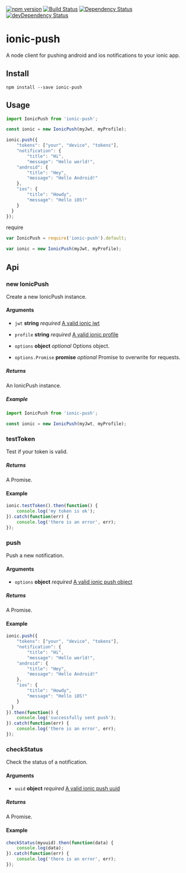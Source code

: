 [![npm version](https://badge.fury.io/js/ionic-push.svg)](https://badge.fury.io/js/ionic-push)
[![Build Status](https://travis-ci.org/pradel/ionic-push.svg?branch=master)](https://travis-ci.org/pradel/ionic-push)
[![Dependency Status](https://david-dm.org/pradel/ionic-push.svg)](https://david-dm.org/pradel/ionic-push)
[![devDependency Status](https://david-dm.org/pradel/ionic-push/dev-status.svg)](https://david-dm.org/pradel/ionic-push#info=devDependencies)

# ionic-push

A node client for pushing android and ios notifications to your ionic app.

## Install

`npm install --save ionic-push`

## Usage

```javascript
import IonicPush from 'ionic-push';

const ionic = new IonicPush(myJwt, myProfile);

ionic.push({
	"tokens": ["your", "device", "tokens"],
	"notification": {
    	"title": "Hi",
    	"message": "Hello world!",
    "android": {
    	"title": "Hey",
        "message": "Hello Android!"
    },
    "ios": {
        "title": "Howdy",
        "message": "Hello iOS!"
    }
  }
});
```

require

```javascript
var IonicPush = require('ionic-push').default;

var ionic = new IonicPush(myJwt, myProfile);
```

## Api

### new IonicPush

Create a new IonicPush instance.

#### Arguments

* `jwt` **string** _required_ [A valid ionic jwt](http://docs.ionic.io/v2.0.0-beta/docs/api-getting-started
)

* `profile` **string** _required_ [A valid ionic profile](http://docs.ionic.io/v2.0.0-beta/docs/security-profiles)

* `options` **object** _optional_ Options object.

* `options.Promise` **promise** _optional_ Promise to overwrite for requests.

##### Returns

An IonicPush instance.

##### Example

```javascript
import IonicPush from 'ionic-push';

const ionic = new IonicPush(myJwt, myProfile);
```

### testToken

Test if your token is valid.

##### Returns

A Promise.

#### Example

```javascript
ionic.testToken().then(function() {
	console.log('my token is ok');
}).catch(function(err) {
	console.log('there is an error', err);
});
```

### push

Push a new notification.

#### Arguments

* `options` **object** _required_ [A valid ionic push object](http://docs.ionic.io/v2.0.0-beta/docs/push-sending-push#section-basic-api-usage)

##### Returns

A Promise.

#### Example

```javascript
ionic.push({
	"tokens": ["your", "device", "tokens"],
	"notification": {
    	"title": "Hi",
    	"message": "Hello world!",
    "android": {
    	"title": "Hey",
        "message": "Hello Android!"
    },
    "ios": {
        "title": "Howdy",
        "message": "Hello iOS!"
    }
  }
}).then(function() {
	console.log('successfully sent push');
}).catch(function(err) {
	console.log('there is an error', err);
});
```

### checkStatus

Check the status of a notification.

#### Arguments

* `uuid` **object** _required_ [A valid ionic push uuid](http://docs.ionic.io/v2.0.0-beta/docs/push-sending-push#section-checking-the-status-of-a-push)

##### Returns

A Promise.

#### Example

```javascript
checkStatus(myuuid).then(function(data) {
	console.log(data);
}).catch(function(err) {
	console.log('there is an error', err);
});
```
